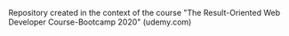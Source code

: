 Repository created in the context of the course "The Result-Oriented Web Developer Course-Bootcamp 2020" (udemy.com)

